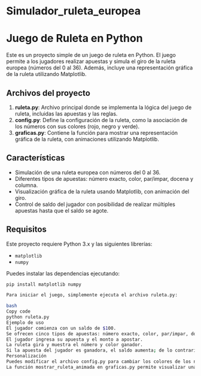 # Simulador_ruleta_europea
# Juego de Ruleta en Python

Este es un proyecto simple de un juego de ruleta en Python. El juego permite a los jugadores realizar apuestas y simula el giro de la ruleta europea (números del 0 al 36). Además, incluye una representación gráfica de la ruleta utilizando Matplotlib.

## Archivos del proyecto

1. **ruleta.py**: Archivo principal donde se implementa la lógica del juego de ruleta, incluidas las apuestas y las reglas.
2. **config.py**: Define la configuración de la ruleta, como la asociación de los números con sus colores (rojo, negro y verde).
3. **graficas.py**: Contiene la función para mostrar una representación gráfica de la ruleta, con animaciones utilizando Matplotlib.

## Características

- Simulación de una ruleta europea con números del 0 al 36.
- Diferentes tipos de apuestas: número exacto, color, par/impar, docena y columna.
- Visualización gráfica de la ruleta usando Matplotlib, con animación del giro.
- Control de saldo del jugador con posibilidad de realizar múltiples apuestas hasta que el saldo se agote.

## Requisitos

Este proyecto requiere Python 3.x y las siguientes librerías:

- `matplotlib`
- `numpy`

Puedes instalar las dependencias ejecutando:

```bash
pip install matplotlib numpy

Para iniciar el juego, simplemente ejecuta el archivo ruleta.py:

bash
Copy code
python ruleta.py
Ejemplo de uso
El jugador comienza con un saldo de $100.
Se ofrecen cinco tipos de apuestas: número exacto, color, par/impar, docena y columna.
El jugador ingresa su apuesta y el monto a apostar.
La ruleta gira y muestra el número y color ganador.
Si la apuesta del jugador es ganadora, el saldo aumenta; de lo contrario, disminuye.
Personalización
Puedes modificar el archivo config.py para cambiar los colores de los números de la ruleta.
La función mostrar_ruleta_animada en graficas.py permite visualizar una animación de la ruleta girando.
